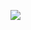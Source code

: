 <a href="https://psnprofiles.com/adwaitagpk"><img src="https://card.psnprofiles.com/2/adwaitagpk.png" border="0"></a>
